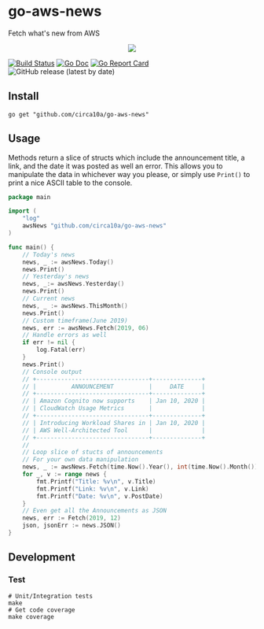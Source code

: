 # go-aws-news

Fetch what's new from AWS

<p align="center"><img src="https://i.imgur.com/U7zlAGc.png"/></p>

[![Build Status](https://travis-ci.org/circa10a/go-aws-news.svg?branch=master)](https://travis-ci.org/circa10a/go-aws-news)
[![Go Doc](https://godoc.org/github.com/circa10a/go-aws-news?status.svg)](http://godoc.org/github.com/circa10a/go-aws-news)
[![Go Report Card](https://goreportcard.com/badge/github.com/circa10a/go-aws-news)](https://goreportcard.com/report/github.com/circa10a/go-aws-news)
![GitHub release (latest by date)](https://img.shields.io/github/v/release/circa10a/go-aws-news?style=plastic)

## Install

```shell
go get "github.com/circa10a/go-aws-news"
```

## Usage

Methods return a slice of structs which include the announcement title, a link, and the date it was posted as well an error. This allows you to manipulate the data in whichever way you please, or simply use `Print()` to print a nice ASCII table to the console.

```go
package main

import (
	"log"
	awsNews "github.com/circa10a/go-aws-news"
)

func main() {
	// Today's news
	news, _ := awsNews.Today()
	news.Print()
	// Yesterday's news
	news, _:= awsNews.Yesterday()
	news.Print()
	// Current news
	news, _ := awsNews.ThisMonth()
	news.Print()
	// Custom timeframe(June 2019)
	news, err := awsNews.Fetch(2019, 06)
	// Handle errors as well
	if err != nil {
		log.Fatal(err)
	}
	news.Print()
	// Console output
	// +--------------------------------+--------------+
	// |          ANNOUNCEMENT          |     DATE     |
	// +--------------------------------+--------------+
	// | Amazon Cognito now supports    | Jan 10, 2020 |
	// | CloudWatch Usage Metrics       |              |
	// +--------------------------------+--------------+
	// | Introducing Workload Shares in | Jan 10, 2020 |
	// | AWS Well-Architected Tool      |              |
	// +--------------------------------+--------------+
	//
	// Loop slice of stucts of announcements
	// For your own data manipulation
	news, _ := awsNews.Fetch(time.Now().Year(), int(time.Now().Month()))
	for _, v := range news {
		fmt.Printf("Title: %v\n", v.Title)
		fmt.Printf("Link: %v\n", v.Link)
		fmt.Printf("Date: %v\n", v.PostDate)
	}
	// Even get all the Announcements as JSON
	news, err := Fetch(2019, 12)
	json, jsonErr := news.JSON()
}
```

## Development

### Test

```shell
# Unit/Integration tests
make
# Get code coverage
make coverage
```

